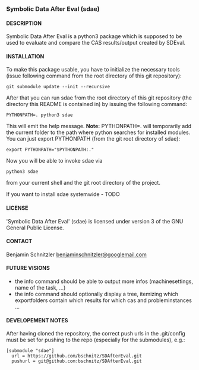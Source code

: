 ### Symbolic Data After Eval (sdae)

#### DESCRIPTION

Symbolic Data After Eval is a python3 package which is supposed to be used to
evaluate and compare the CAS results/output created by SDEval.

#### INSTALLATION

To make this package usable, you have to initialize the necessary tools (issue
following command from the root directory of this git repository):

    git submodule update --init --recursive

After that you can run sdae from the root directory of this git repository
(the directory this README is contained in) by issuing the following command:

    PYTHONPATH=. python3 sdae

This will emit the help message. **Note:** PYTHONPATH=. will temporarily add the
current folder to the path where python searches for installed modules. You can
just export PYTHONPATH (from the git root directory of sdae):

    export PYTHONPATH="$PYTHONPATH:."

Now you will be able to invoke sdae via

    python3 sdae

from your current shell and the git root directory of the project.

If you want to install sdae systemwide - TODO

#### LICENSE

'Symbolic Data After Eval' (sdae) is licensed under version 3 of the GNU General
Public License.

#### CONTACT

Benjamin Schnitzler <benjaminschnitzler@googlemail.com>

#### FUTURE VISIONS

- the info command should be able to output more infos (machinesettings, name of
  the task, ...)
- the info command should optionally display a tree, itemizing which
  exportfolders contain which results for which cas and probleminstances ...

#### DEVELOPEMENT NOTES

After having cloned the repository, the correct push urls in the .git/config
must be set for pushing to the repo (especially for the submodules), e.g.:

    [submodule "sdae"]
      url = https://github.com/bschnitz/SDAfterEval.git
      pushurl = git@github.com:bschnitz/SDAfterEval.git
